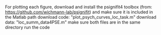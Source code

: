For plotting each figure, 
download and install the psignifit4 toolbox (from: https://github.com/wichmann-lab/psignifit) and make sure it is included in the Matlab path
download code: "plot_psych_curves_loc_task.m"
download data: "loc_summ_data4PSE.m"
make sure both files are in the same directory
run the code
